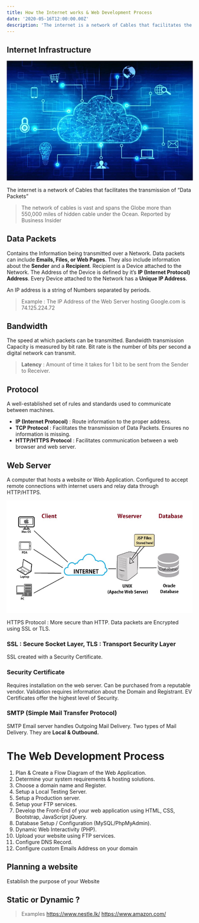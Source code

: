 ```yaml
---
title: How the Internet works & Web Development Process
date: '2020-05-16T12:00:00.00Z'
description: 'The internet is a network of Cables that facilitates the transmission of “Data Packets'
---
```


## Internet Infrastructure

![Mountain](./image.jpg)

The internet is a network of Cables that facilitates the transmission of “Data Packets”

>The network of cables is vast and spans the Globe more than 550,000 miles of hidden cable under the Ocean. Reported by Business Insider 

## Data Packets

Contains the Information being transmitted over a Network. Data packets can include **Emails, Files, or Web Pages**. They also include information about the **Sender** and a **Recipient**. Recipient is a Device attached to the Network. The Address of the Device is defined by it’s **IP (Internet Protocol) Address**. Every Device attached to the Network has a **Unique IP Address**.

An IP address is a string of Numbers separated by periods.

>Example : The IP Address of the Web Server hosting Google.com is 74.125.224.72

## Bandwidth

The speed at which packets can be transmitted. Bandwidth transmission Capacity is measured by bit rate. Bit rate is the number of bits per second a digital network can transmit.

> **Latency** : Amount of time it takes for 1 bit to be sent from the Sender to Receiver.

## Protocol

A well-established set of rules and standards used to communicate between machines.

- **IP (Internet Protocol)** : Route information to the proper address.
- **TCP Protocol** : Facilitates the transmission of Data Packets. Ensures no information is missing.
- **HTTP/HTTPS Protocol** : Facilitates communication between a web browser and web server.

## Web Server

A computer that hosts a website or Web Application. Configured to accept remote connections with internet users and relay data through HTTP/HTTPS.

![Mountain](./internet.jpeg)

HTTPS Protocol : More secure than HTTP. Data packets are Encrypted using SSL or TLS.

### SSL : Secure Socket Layer, TLS : Transport Security Layer

SSL created with a Security Certificate.

### Security Certificate

Requires installation on the web server. Can be purchased from a reputable vendor. Validation requires information about the Domain and Registrant. EV Certificates offer the highest level of Security.

### SMTP (Simple Mail Transfer Protocol)

SMTP Email server handles Outgoing Mail Delivery. Two types of Mail Delivery. They are **Local & Outbound.**


# The Web Development Process

01. Plan & Create a Flow Diagram of the Web Application.
02. Determine your system requirements & hosting solutions.
03. Choose a domain name and Register.
04. Setup a Local Testing Server.
05. Setup a Production server.
06. Setup your FTP services.
07. Develop the Front-End of your web application using HTML, CSS, Bootstrap, JavaScript jQuery.
08. Database Setup / Configuration (MySQL/PhpMyAdmin).
09. Dynamic Web Interactivity (PHP).
10. Upload your website using FTP services.
11. Configure DNS Record.
12. Configure custom Emails Address on your domain

## Planning a website

Establish the purpose of your Website

## Static or Dynamic ?

> Examples
> https://www.nestle.lk/
> https://www.amazon.com/


